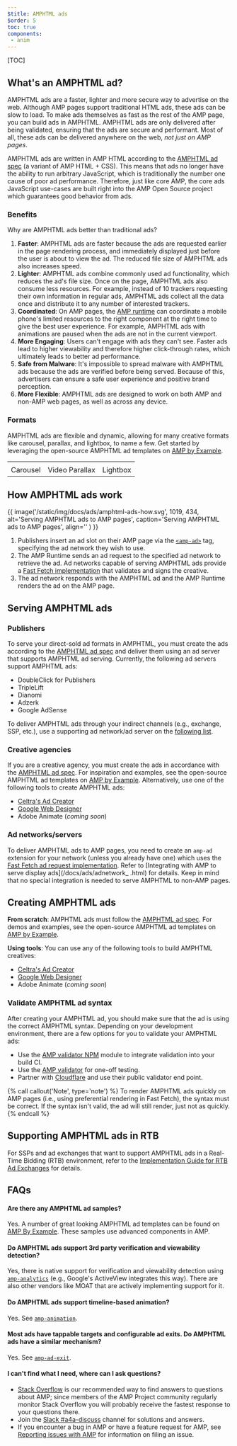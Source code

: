 ```yaml
---
$title: AMPHTML ads
$order: 5
toc: true
components:
 - anim
---
```


[TOC]

## What's an AMPHTML ad?

AMPHTML ads are a faster, lighter and more secure way to advertise on the web. Although AMP pages support traditional HTML ads, these ads can be slow to load. To make ads themselves as fast as the rest of the AMP page, you can build ads in AMPHTML. AMPHTML ads are only delivered after being validated, ensuring that the ads are secure and performant. Most of all, these ads can be delivered anywhere on the web, _not just on AMP pages_.

AMPHTML ads are written in AMP HTML according to the [AMPHTML ad spec](/docs/ads/a4a_spec.html) (a variant of AMP HTML + CSS). This means that ads no longer have the ability to run arbitrary JavaScript, which is traditionally the number one cause of poor ad performance. Therefore, just like core AMP, the core ads JavaScript use-cases are built right into the AMP Open Source project which guarantees good behavior from ads.

### Benefits

Why are AMPHTML ads better than traditional ads? 

1.  **Faster**: AMPHTML ads are faster because the ads are requested earlier in the page rendering process, and immediately displayed just before the user is about to view the ad. The reduced file size of AMPHTML ads also increases speed.
1.  **Lighter**: AMPHTML ads combine commonly used ad functionality, which reduces the ad's file size. Once on the page, AMPHTML ads also consume less resources. For example, instead of 10 trackers requesting their own information in regular ads, AMPHTML ads collect all the data once and distribute it to any number of interested trackers.
1.  **Coordinated**: On AMP pages, the [AMP runtime](https://www.ampproject.org/docs/fundamentals/spec#amp-runtime) can coordinate a mobile phone's limited resources to the right component at the right time to give the best user experience. For example, AMPHTML ads with animations are paused when the ads are not in the current viewport.
1.  **More Engaging**: Users can't engage with ads they can't see. Faster ads lead to higher viewability and therefore higher click-through rates, which ultimately leads to better ad performance.
1.  **Safe from Malware**: It's impossible to spread malware with AMPHTML ads because the ads are verified before being served. Because of this, advertisers can ensure a safe user experience and positive brand perception. 
1.  **More Flexible**: AMPHTML ads are designed to work on both AMP and non-AMP web pages, as well as across any device.


### Formats

AMPHTML ads are flexible and dynamic, allowing for many creative formats like carousel, parallax, and lightbox, to name a few. Get started by leveraging the open-source AMPHTML ad templates on [AMP by Example](https://ampbyexample.com/amp-ads/#amp-ads/advanced_ads).

<table class="nocolor">
  <tr>
    <td class="col-thirty"><amp-anim width="410" height="731" layout="responsive"
    src="/static/img/docs/ads/amp-ad-01-carousel.gif">
    </amp-anim></td>
    <td class="col-thirty"><amp-anim width="410" height="731" layout="responsive"
    src="/static/img/docs/ads/amp-ad-02-video-parallax.gif">
    </amp-anim></td>
    <td class="col-thirty"><amp-anim width="410" height="731" layout="responsive"
    src="/static/img/docs/ads/amp-ad-03-lightbox.gif">
    </amp-anim></td>
  </tr>
  <tr>
    <td>Carousel</td>
    <td>Video Parallax</td>
    <td>Lightbox</td>
  </tr>
</table>


## How AMPHTML ads work

{{ image('/static/img/docs/ads/amphtml-ads-how.svg', 1019, 434, alt='Serving AMPHTML ads to AMP pages', caption='Serving AMPHTML ads to AMP pages', align='' ) }}

1.  Publishers insert an ad slot on their AMP page via the [`<amp-ad>`](/docs/reference/components/amp-ad.html) tag, specifying the ad network they wish to use.
1.  The AMP Runtime sends an ad request to the specified ad network to retrieve the ad. Ad networks capable of serving AMPHTML ads provide a [Fast Fetch implementation](https://github.com/ampproject/amphtml/blob/master/ads/google/a4a/docs/Network-Impl-Guide.md) that validates and signs the creative. 
1.  The ad network responds with the AMPHTML ad and the AMP Runtime renders the ad on the AMP page.

## Serving AMPHTML ads

### Publishers

To serve your direct-sold ad formats in AMPHTML, you must create the ads according to the [AMPHTML ad spec](/docs/ads/a4a_spec.html) and deliver them using an ad server that supports AMPHTML ad serving.  Currently, the following ad servers support AMPHTML ads:

*   DoubleClick for Publishers
*   TripleLift
*   Dianomi
*   Adzerk
*   Google AdSense

To deliver AMPHTML ads through your indirect channels (e.g., exchange, SSP, etc.), use a supporting ad network/ad server on the [following list](/docs/ads/ads_vendors.html).

### Creative agencies

If you are a creative agency, you must create the ads in accordance with  the [AMPHTML ad spec](/docs/ads/a4a_spec.html). For inspiration and examples, see the open-source AMPHTML ad templates on [AMP by Example](https://ampbyexample.com/amp-ads/#amp-ads/advanced_ads). Alternatively, use one of the following tools to create AMPHTML ads:

*  [Celtra's Ad Creator](http://www.prnewswire.com/news-releases/celtra-partners-with-the-amp-project-showcases-amp-ad-creation-at-google-io-event-300459514.html)
*  [Google Web Designer](https://support.google.com/webdesigner/answer/7529856)
*  Adobe Animate (*coming soon*)

### Ad networks/servers

To deliver AMPHTML ads to AMP pages, you need to create an `amp-ad` extension for your network (unless you already have one) which uses the [Fast Fetch ad request implementation](https://github.com/ampproject/amphtml/blob/master/ads/google/a4a/docs/Network-Impl-Guide.md).  Refer to [Integrating with AMP to serve display ads](/docs/ads/adnetwork_
.html) for details.  Keep in mind that no special integration is needed to serve AMPHTML to non-AMP pages.

## Creating AMPHTML ads

**From scratch**: AMPHTML ads must follow  the [AMPHTML ad spec](/docs/ads/a4a_spec.html).  For demos and examples, see the open-source AMPHTML ad templates on [AMP by Example](https://ampbyexample.com/amp-ads/#amp-ads).

**Using tools**: You can use any of the following tools to build AMPHTML creatives:

*  [Celtra's Ad Creator](http://www.prnewswire.com/news-releases/celtra-partners-with-the-amp-project-showcases-amp-ad-creation-at-google-io-event-300459514.html)
*  [Google Web Designer](https://support.google.com/webdesigner/answer/7529856)
*  Adobe Animate (*coming soon*)


### Validate AMPHTML ad syntax

After creating your AMPHTML ad, you should make sure that the ad is using the correct AMPHTML syntax. Depending on your development environment, there are a few options for you to validate your AMPHTML ads:

*   Use the [AMP validator NPM](https://www.npmjs.com/package/amphtml-validator) module to integrate validation into your build CI.
*   Use the [AMP validator](https://validator.ampproject.org/) for one-off testing.
*   Partner with [Cloudflare](https://blog.cloudflare.com/amp-validator-api/) and use their public validator end point.

{% call callout('Note', type='note') %}
To render AMPHTML ads quickly on AMP pages (i.e., using preferential rendering in Fast Fetch), the syntax must be correct.  If the syntax isn't valid, the ad will still render, just not as quickly.
{% endcall %}

## Supporting AMPHTML ads in RTB

For SSPs and ad exchanges that want to support AMPHTML ads in a Real-Time Bidding (RTB) environment, refer to the [Implementation Guide for RTB Ad Exchanges](https://github.com/ampproject/amphtml/blob/master/ads/google/a4a/docs/RTBExchangeGuide.md) for details.

## FAQs

#### Are there any AMPHTML ad samples?

Yes. A number of great looking AMPHTML ad templates can be found on [AMP By Example](https://ampbyexample.com/amp-ads/#amp-ads/experimental_ads). These samples use advanced components in AMP.

#### Do AMPHTML ads support 3rd party verification and viewability detection?

Yes, there is native support for verification and viewability detection using [`amp-analytics`](/docs/reference/components/amp-analytics.html) (e.g., Google's ActiveView integrates this way). There are also other vendors like MOAT that are actively implementing support for it.

#### Do AMPHTML ads support timeline-based animation?

Yes. See [`amp-animation`](/docs/reference/components/amp-animation.html).

#### Most ads have tappable targets and configurable ad exits. Do AMPHTML ads have a similar mechanism?

Yes. See [`amp-ad-exit`](/docs/reference/components/amp-ad-exit.html).

#### I can't find what I need, where can I ask questions?

*   [Stack Overflow](http://stackoverflow.com/questions/tagged/amp-html) is our recommended way to find answers to questions about AMP; since members of the AMP Project community regularly monitor Stack Overflow you will probably receive the fastest response to your questions there.
*   Join the [Slack #a4a-discuss](https://docs.google.com/forms/d/e/1FAIpQLSd83J2IZA6cdR6jPwABGsJE8YL4pkypAbKMGgUZZriU7Qu6Tg/viewform?fbzx=4406980310789882877) channel for solutions and answers.
*   If you encounter a bug in AMP or have a feature request for AMP, see [Reporting issues with AMP](https://github.com/ampproject/amphtml/blob/master/CONTRIBUTING.md#reporting-issues-with-amp) for information on filing an issue.
